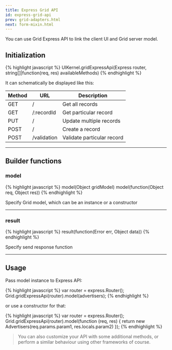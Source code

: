 ```yaml
---
title: Express Grid API
id: express-grid-api
prev: grid-adapters.html
next: form-mixin.html
---
```


You can use Grid Express API to link the client UI and Grid server model.

## Initialization

{% highlight javascript %}
UIKernel.gridExpressApi(Express router, string[]|function(req, res) availableMethods)
{% endhighlight %}

It can schematically be displayed like this:

| Method   | URL   | Description |
|----------|--------|--------------|
| GET | / | Get all records |
| GET | /:recordId | Get particular record |
| PUT | / | Update multiple records |
| POST | / | Create a record |
| POST | /validation | Validate particular record |

----

## Builder functions

### model

{% highlight javascript %}
model(Object gridModel)
model(function(Object req, Object res))
{% endhighlight %}

Specify Grid model, which can be an instance or a constructor

----

### result

{% highlight javascript %}
result(function(Error err, Object data))
{% endhighlight %}

Specify send response function

----

## Usage

Pass model instance to Express API:

{% highlight javascript %}
var router = express.Router();
Grid.gridExpressApi(router).model(advertisers);
{% endhighlight %}

or use a constructor for that:

{% highlight javascript %}
var router = express.Router();
Grid.gridExpressApi(router).model(function (req, res) {
  return new Advertisers(req.params.param1, res.locals.param2)
});
{% endhighlight %}

> You can also customize your API with some additional methods,
> or perform a similar behaviour using other frameworks of course.
